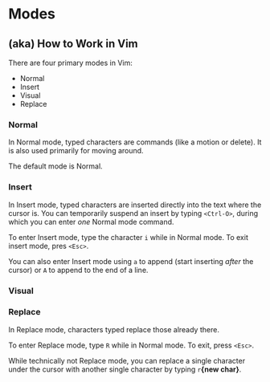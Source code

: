 # Modes
## (aka) How to Work in Vim

There are four primary modes in Vim:

* Normal
* Insert
* Visual
* Replace

### Normal

In Normal mode, typed characters are commands (like a motion or delete).
It is also used primarily for moving around.

The default mode is Normal.

### Insert

In Insert mode, typed characters are inserted directly into the text
where the cursor is. You can temporarily suspend an insert by typing `<Ctrl-O>`,
during which you can enter _one_ Normal mode command.

To enter Insert mode, type the character `i` while in Normal mode.
To exit insert mode, pres `<Esc>`.

You can also enter Insert mode using `a` to append (start inserting _after_
the cursor) or `A` to append to the end of a line.

### Visual

### Replace

In Replace mode, characters typed replace those already there.

To enter Replace mode, type `R` while in Normal mode.
To exit, press `<Esc>`.

While technically not Replace mode, you can replace a single character
under the cursor with another single character by typing `r`**{new char}**.
